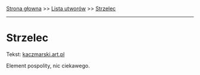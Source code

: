 [Strona głowna](../index.md) >> [Lista utworów](../list.md) >> [Strzelec](570.md)

---

# Strzelec

Tekst: [kaczmarski.art.pl](https://www.kaczmarski.art.pl/tworczosc/wiersze/strzelec/)

Element pospolity, nic ciekawego.
